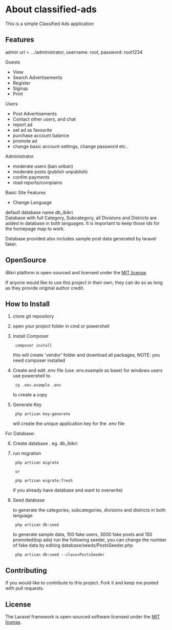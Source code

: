 # About classified-ads

This is a simple Classified Ads application

## Features

admin url = .../administrator, username: root, password: root1234

Guests 
- View
- Search Advertisements
- Register 
- Signup.
- Print
	  
Users 
- Post Advertisements
- Contact other users, and chat
- report ad
- set ad as favourite
- purchase account balance
- promote ad
- change basic account settings, change password etc..
	  
Administrator
- moderate users (ban unban)
- moderate posts  (publish unpublish)
- confim payments
- read reports/complains
	 
Basic Site Features
- Change Language
	  

default database name db_ibikri	  
Database with full Category, Subcategory, all Divisions and Districts are added in database in both languages. It is important to keep those ids for the homepage map to work.

Database provided also includes sample post data generated by laravel faker.
	  
	  
	  
## OpenSource
	  
iBikri platform is open-sourced and licensed under the [MIT license](https://opensource.org/licenses/MIT).

If anyone would like to use this project in their own, they can do so as long as they provide original author credit.



## How to Install

1) clone git repository

2) open your project folder in cmd or powershell

3) Install Composer

        composer install

   this will create 'vendor' folder and download all packages, NOTE: you need composer installed

4) Create and edit .env file (use .env.example as base)
   for windows users use powershell to 

        cp .env.example .env

   to create a copy

5) Generate Key

        php artisan key:generate
    
   will create the unique application key for the .env file

For Database:

6) Create database . eg. db_ibikri

7) run migration

        php artisan migrate

        or

        php artisan migrate:fresh 

   if you already have database and want to overwrite)

8) Seed database        
       
	to generate the categories, subcategories, divisions and districts in both language
	
		php artisan db:seed
		
	to generate sample data, 100 fake users, 3000 fake posts and 150 promoted(top ads) run the following seeder,
        you can change the number of fake data by editing database/seeds/PostsSeeder.php
	
		php artisan db:seed --class=PostsSeeder

		

## Contributing

If you would like to contribute to this project. Fork it and keep me posted with pull requests.

## License

The Laravel framework is open-sourced software licensed under the [MIT license](https://opensource.org/licenses/MIT).
